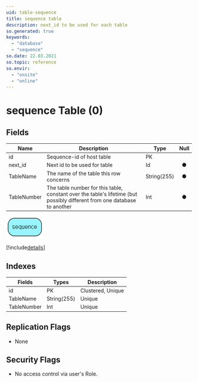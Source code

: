 ```yaml
---
uid: table-sequence
title: sequence table
description: next_id to be used for each table
so.generated: true
keywords:
  - "database"
  - "sequence"
so.date: 22.03.2021
so.topic: reference
so.envir:
  - "onsite"
  - "online"
---
```


# sequence Table (0)

## Fields

| Name | Description | Type | Null |
|------|-------------|------|:----:|
|id|Sequence-id of host table|PK| |
|next\_id|Next id to be used for table|Id|&#x25CF;|
|TableName|The name of the table this row concerns|String(255)|&#x25CF;|
|TableNumber|The table number for this table, constant over the table&apos;s lifetime (but possibly different from one database to another|Int|&#x25CF;|


![sequence table relationship diagram](./media/sequence.png)

[!include[details](./includes/sequence.md)]

## Indexes

| Fields | Types | Description |
|--------|-------|-------------|
|id |PK |Clustered, Unique |
|TableName |String(255) |Unique |
|TableNumber |Int |Unique |

## Replication Flags

* None

## Security Flags

* No access control via user's Role.

